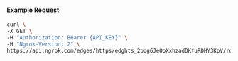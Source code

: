 <!-- Code generated for API Clients. DO NOT EDIT. -->

#### Example Request

```bash
curl \
-X GET \
-H "Authorization: Bearer {API_KEY}" \
-H "Ngrok-Version: 2" \
https://api.ngrok.com/edges/https/edghts_2pqg6JeQoXxhzadDKfuRDHY3KpV/routes/edghtsrt_2pqg6KZR9cVSaZZmzxZSKv85Yrt/saml
```
